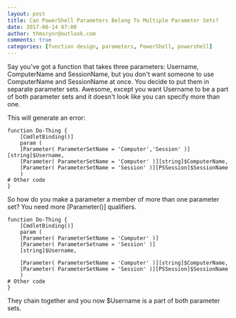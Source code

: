 ```yaml
---
layout: post
title: Can PowerShell Parameters Belong To Multiple Parameter Sets?
date: 2017-06-14 07:00
author: thmsrynr@outlook.com
comments: true
categories: [function design, parameters, PowerShell, powershell]
---
```

Say you've got a function that takes three parameters: Username, ComputerName and SessionName, but you don't want someone to use ComputerName and SessionName at once. You decide to put them in separate parameter sets. Awesome, except you want Username to be a part of both parameter sets and it doesn't look like you can specify more than one.

This will generate an error:

```
function Do-Thing {
    [CmdletBinding()]
    param (
    [Parameter( ParameterSetName = 'Computer','Session' )][string]$Username,
    [Parameter( ParameterSetName = 'Computer' )][string]$ComputerName,
    [Parameter( ParameterSetName = 'Session' )][PSSession]$SessionName
    )
# Other code
}
```

So how do you make a parameter a member of more than one parameter set? You need more [Parameter()] qualifiers.

<!--more-->

```
function Do-Thing {
    [CmdletBinding()]
    param (
    [Parameter( ParameterSetName = 'Computer' )]
    [Parameter( ParameterSetname = 'Session' )]
    [string]$Username,

    [Parameter( ParameterSetName = 'Computer' )][string]$ComputerName,
    [Parameter( ParameterSetName = 'Session' )][PSSession]$SessionName
    )
# Other code
}
```

They chain together and you now $Username is a part of both parameter sets.
